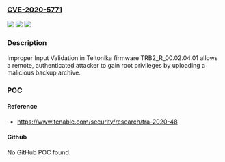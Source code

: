### [CVE-2020-5771](https://cve.mitre.org/cgi-bin/cvename.cgi?name=CVE-2020-5771)
![](https://img.shields.io/static/v1?label=Product&message=Teltonika%20Gateway%20TRB245&color=blue)
![](https://img.shields.io/static/v1?label=Version&message=n%2Fa&color=blue)
![](https://img.shields.io/static/v1?label=Vulnerability&message=Inadequate%20Validation%20of%20Backup%20Archive%20Files&color=brighgreen)

### Description

Improper Input Validation in Teltonika firmware TRB2_R_00.02.04.01 allows a remote, authenticated attacker to gain root privileges by uploading a malicious backup archive.

### POC

#### Reference
- https://www.tenable.com/security/research/tra-2020-48

#### Github
No GitHub POC found.

